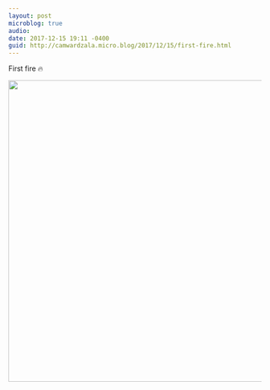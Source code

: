 ```yaml
---
layout: post
microblog: true
audio: 
date: 2017-12-15 19:11 -0400
guid: http://camwardzala.micro.blog/2017/12/15/first-fire.html
---
```

First fire 🔥

<img src="http://camwardzala.com/uploads/2018/7efca4c9f7.jpg" width="600" height="600" />
